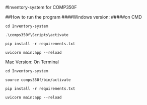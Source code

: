 #Inventory-system for COMP350F

##How to run the program
####Windows version:
#####on CMD 
```
cd Inventory-system
```
```
.\comps350f\Scripts\activate
```
```
pip install -r requirements.txt
```
```
uvicorn main:app --reload  
```
Mac Version:
On Terminal
```
cd Inventory-system
```
```
source comps350f/bin/activate
```
```
pip install -r requirements.txt
```
```
uvicorn main:app --reload  
```
